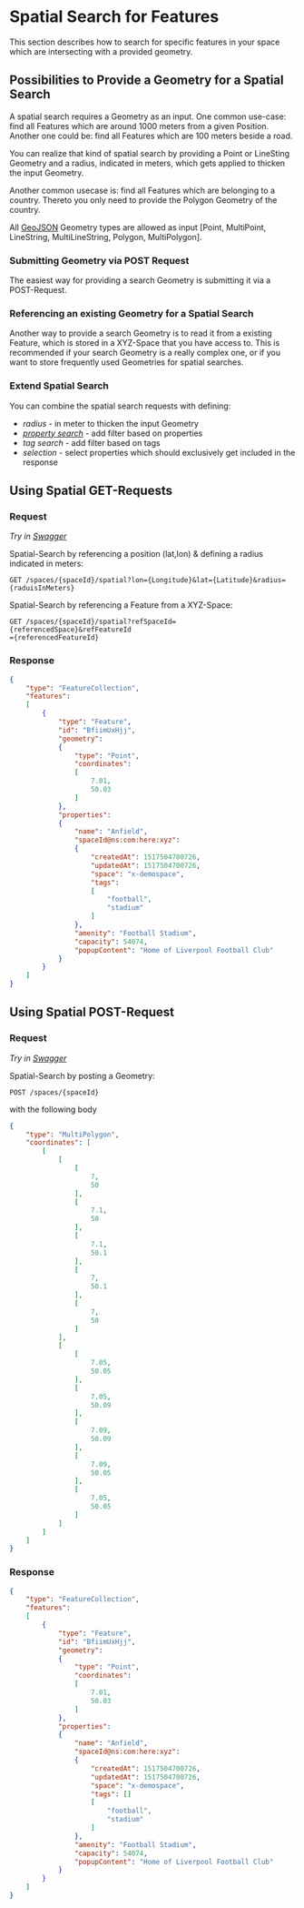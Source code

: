 # Spatial Search for Features

This section describes how to search for specific features in your space which are intersecting with a provided geometry.

## Possibilities to Provide a Geometry for a Spatial Search

A spatial search requires a Geometry as an input. One common use-case: find all Features which are 
around 1000 meters from a given Position. Another one could be: find all Features which are 100 meters
beside a road. 

You can realize that kind of spatial search by providing a Point or LineSting Geometry and a radius, indicated 
in meters, which gets applied to thicken the input Geometry.

Another common usecase is: find all Features which are belonging to a country. Thereto you only need to provide
the Polygon Geometry of the country.  

All [GeoJSON](../concepts/geojsonbasics.md) Geometry 
types are allowed as input [Point, MultiPoint, LineString, MultiLineString, Polygon, MultiPolygon].

### Submitting Geometry via POST Request

The easiest way for providing a search Geometry is submitting it via a POST-Request.  

### Referencing an existing Geometry for a Spatial Search

Another way to provide a search Geometry is to read it from a existing Feature, which is stored in a XYZ-Space
that you have access to. This is recommended if your search Geometry is a really complex one, or if you want to store
frequently used Geometries for spatial searches.

### Extend Spatial Search

You can combine the spatial search requests with defining:

+ *radius* - in meter to thicken the input Geometry
+ *[property search](../devguide/propertiessearch.md)* - add filter based on properties
+ *tag search* - add filter based on tags
+ *selection* - select properties which should exclusively get included in the response 

## Using Spatial GET-Requests

### Request

*Try in [Swagger](https://xyz.api.here.com/hub/static/swagger/#/Read%20Features/getFeaturesBySpatial)*

Spatial-Search by referencing a position (lat,lon) & defining a radius indicated in meters:
```HTTP
GET /spaces/{spaceId}/spatial?lon={Longitude}&lat={Latitude}&radius={raduisInMeters}
```

Spatial-Search by referencing a Feature from a XYZ-Space:
```HTTP
GET /spaces/{spaceId}/spatial?refSpaceId={referencedSpace}&refFeatureId
={referencedFeatureId}
```

### Response

```JSON
{
    "type": "FeatureCollection",
    "features":
    [
        {
            "type": "Feature",
            "id": "BfiimUxHjj",
            "geometry":
            {
                "type": "Point",
                "coordinates":
                [
                    7.01,
                    50.03
                ]
            },
            "properties":
            {
                "name": "Anfield",
                "spaceId@ns:com:here:xyz":
                {
                    "createdAt": 1517504700726,
                    "updatedAt": 1517504700726,
                    "space": "x-demospace",
                    "tags":
                    [
                        "football",
                        "stadium"
                    ]
                },
                "amenity": "Football Stadium",
                "capacity": 54074,
                "popupContent": "Home of Liverpool Football Club"
            }
        }
    ]
}
```

## Using Spatial POST-Request

### Request

*Try in [Swagger](https://xyz.api.here.com/hub/static/swagger/#/Read%20Features/getFeaturesBySpatialPost)*


Spatial-Search by posting a Geometry:
```HTTP
POST /spaces/{spaceId}
```
with the following body
```JSON
{
	"type": "MultiPolygon",
	"coordinates": [
		[
			[
				[
					7,
					50
				],
				[
					7.1,
					50
				],
				[
					7.1,
					50.1
				],
				[
					7,
					50.1
				],
				[
					7,
					50
				]
			],
			[
				[
					7.05,
					50.05
				],
				[
					7.05,
					50.09
				],
				[
					7.09,
					50.09
				],
				[
					7.09,
					50.05
				],
				[
					7.05,
					50.05
				]
			]
		]
	]
}
```

### Response

```JSON
{
    "type": "FeatureCollection",
    "features":
    [
        {
            "type": "Feature",
            "id": "BfiimUxHjj",
            "geometry":
            {
                "type": "Point",
                "coordinates":
                [
                    7.01,
                    50.03
                ]
            },
            "properties":
            {
                "name": "Anfield",
                "spaceId@ns:com:here:xyz":
                {
                    "createdAt": 1517504700726,
                    "updatedAt": 1517504700726,
                    "space": "x-demospace",
                    "tags": []
                    [
                        "football",
                        "stadium"
                    ]
                },
                "amenity": "Football Stadium",
                "capacity": 54074,
                "popupContent": "Home of Liverpool Football Club"
            }
        }
    ]
}
```